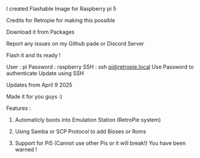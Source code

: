 I created Flashable Image for Raspberry pi 5

Credits for Retropie for making this possible

Download it from Packages

Report any issues on my Github pade or Discord Server


Flash it and its ready !


User : pi Password : raspberry
SSH : ssh pi@retropie.local
Use Password to authenticate
Update using SSH

Updates from April 9 2025

Made it for you guys :)

Features :

1. Automaticly boots into Emulation Station (RetroPie system)

2. Using Samba or SCP Protocol to add Bioses or Roms

3. Support for Pi5 (Cannot use other Pis or it will break!) You have been warned !
